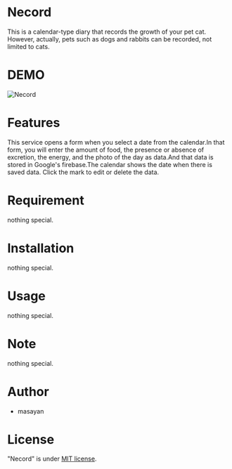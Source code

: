 # Necord

This is a calendar-type diary that records the growth of your pet cat. However, actually, pets such as dogs and rabbits can be recorded, not limited to cats.

# DEMO

![Necord](https://user-images.githubusercontent.com/52165889/79629385-5c27cd80-8184-11ea-91c3-3d4c3d9175e7.gif)

# Features

This service opens a form when you select a date from the calendar.In that form, you will enter the amount of food, the presence or absence of excretion, the energy, and the photo of the day as data.And that data is stored in Google's firebase.The calendar shows the date when there is saved data. Click the mark to edit or delete the data.

# Requirement

nothing special.

# Installation

nothing special.

# Usage

nothing special.

# Note

nothing special.

# Author

- masayan

# License

"Necord" is under [MIT license](https://en.wikipedia.org/wiki/MIT_License).
